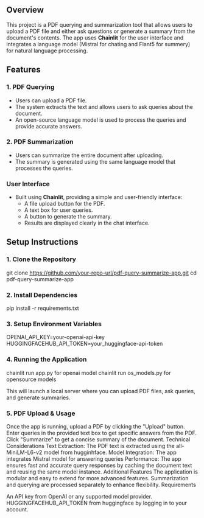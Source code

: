 ## Overview

This project is a PDF querying and summarization tool that allows users to upload a PDF file and either ask questions or generate a summary from the document's contents. The app uses **Chainlit** for the user interface and integrates a language model (Mistral for chating and Flant5 for summery) for natural language processing.

## Features

### 1. PDF Querying
- Users can upload a PDF file.
- The system extracts the text and allows users to ask queries about the document.
- An open-source language model is used to process the queries and provide accurate answers.

### 2. PDF Summarization
- Users can summarize the entire document after uploading.
- The summary is generated using the same language model that processes the queries.

### User Interface
- Built using **Chainlit**, providing a simple and user-friendly interface:
  - A file upload button for the PDF.
  - A text box for user queries.
  - A button to generate the summary.
  - Results are displayed clearly in the chat interface.

## Setup Instructions

### 1. Clone the Repository
git clone https://github.com/your-repo-url/pdf-query-summarize-app.git
cd pdf-query-summarize-app

### 2. Install Dependencies
pip install -r requirements.txt

### 3. Setup Environment Variables
OPENAI_API_KEY=your-openai-api-key
HUGGINGFACEHUB_API_TOKEN=your_huggingface-api-token

### 4. Running the Application
chainlit run app.py for openai model
chainlit run os_models.py for opensource models


This will launch a local server where you can upload PDF files, ask queries, and generate summaries.

### 5. PDF Upload & Usage
Once the app is running, upload a PDF by clicking the "Upload" button.
Enter queries in the provided text box to get specific answers from the PDF.
Click "Summarize" to get a concise summary of the document.
Technical Considerations
Text Extraction: The PDF text is extracted using the all-MiniLM-L6-v2 model from hugginhface.
Model Integration: The app integrates Mistral model for answering queries
Performance: The app ensures fast and accurate query responses by caching the document text and reusing the same model instance.
Additional Features
The application is modular and easy to extend for more advanced features.
Summarization and querying are processed separately to enhance flexibility.
Requirements

An API key from OpenAI or any supported model provider.
HUGGINGFACEHUB_API_TOKEN from huggingface by logging in to your account.
